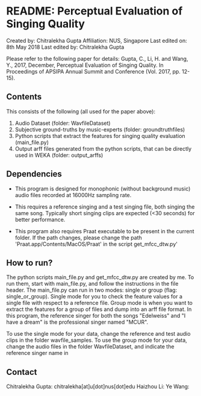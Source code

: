 # README: Perceptual Evaluation of Singing Quality

Created by: Chitralekha Gupta
Affiliation: NUS, Singapore
Last edited on: 8th May 2018
Last edited by: Chitralekha Gupta

Please refer to the following paper for details:
Gupta, C., Li, H. and Wang, Y., 2017, December, Perceptual Evaluation of Singing Quality. In Proceedings of APSIPA Annual Summit and Conference (Vol. 2017, pp. 12-15).

## Contents
This consists of the following (all used for the paper above):
1. Audio Dataset (folder: WavfileDataset)
2. Subjective ground-truths by music-experts (folder: groundtruthfiles)
3. Python scripts that extract the features for singing quality evaluation (main_file.py)
4. Output arff files generated from the python scripts, that can be directly used in WEKA (folder: output_arffs)

## Dependencies

- This program is designed for monophonic (without background music) audio files recorded at 16000Hz sampling rate. 

- This requires a reference singing and a test singing file, both singing the same song. Typically short singing clips are expected (<30 seconds) for better performance.

- This program also requires Praat executable to be present in the current folder. If the path changes, please change the path 'Praat.app/Contents/MacOS/Praat' in the script get_mfcc_dtw.py'

## How to run?
The python scripts main_file.py and get_mfcc_dtw.py are created by me. 
To run them, start with main_file.py, and follow the instructions in the file header. The main_file.py can run in two modes: single or group (flag: single_or_group). Single mode for you to check the feature values for a single file with respect to a reference file. Group mode is when you want to extract the features for a group of files and dump into an arff file format. In this program, the reference singer for both the songs "Edelweiss" and "I have a dream" is the professional singer named "MCUR".

To use the single mode for your data, change the reference and test audio clips in the folder wavfile_samples.
To use the group mode for your data, change the audio files in the folder WavfileDataset, and indicate the reference singer name in 

## Contact
Chitralekha Gupta: chitralekha[at]u[dot]nus[dot]edu
Haizhou Li: 
Ye Wang: 
